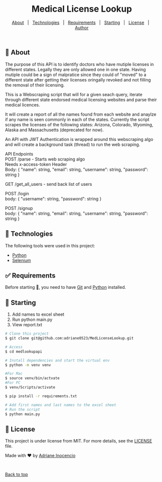 
<h1 align="center">Medical License Lookup</h1>

<!-- Status -->

<!-- <h4 align="center"> 
	🚧  MedLookupAPI 🚀 Under construction...  🚧
</h4> 

<hr> -->

<p align="center">
  <a href="#dart-about">About</a> &#xa0; | &#xa0; 
  <a href="#rocket-technologies">Technologies</a> &#xa0; | &#xa0;
  <a href="#white_check_mark-requirements">Requirements</a> &#xa0; | &#xa0;
  <a href="#checkered_flag-starting">Starting</a> &#xa0; | &#xa0;
  <a href="#memo-license">License</a> &#xa0; | &#xa0;
  <a href="https://github.com/{{YOUR_GITHUB_USERNAME}}" target="_blank">Author</a>
</p>

<br>

## :dart: About ##
The purpose of this API is to identify doctors who have mutiple licenses in different states. Legally they are only allowed one in one state. Having mutiple could be a sign of malpratice since they could of "moved" to a different state after getting their licenses oringally revoked and not filling the removal of their licensing.


This is a Webscraping script that will for a given seach query, iterate through different state endorsed medical licensing websites and parse their medical licences.

It will create a report of all the names found from each website and anaylze if any name is seen commonly in each of the states. Currently the script
scrapes the licenses of the following states: Arizona, Colorado, Wyoming, Alaska and Massachusetts (deprecated for now). 

An API with JWT Authentication is wrapped around this webscraping algo and will create a background task (thread) to run the web scraping. 

API Endpoints <br>
POST <endpoint>/parse - Starts web scraping algo <br>
Needs x-access-token Header<br>
Body:
{
	"name": string,
	"email": string,
	"username": string,
	"password": string
}

GET <endpoint>/get_all_users - send back list of users <br>

POST <endpoint>/login <br>
body:
{
	"username": string,
	"password": string
}

POST <endpoint>/signup <br>
body:
{
	"name": string,
	"email": string,
	"username": string,
	"password": string
}

## :rocket: Technologies ##

The following tools were used in this project:

- [Python](https://www.python.org/)
- [Selenium](https://www.selenium.dev/)

## :white_check_mark: Requirements ##

Before starting :checkered_flag:, you need to have [Git](https://git-scm.com) and [Python](https://www.python.org/) installed.

## :checkered_flag: Starting ##

1. Add names to excel sheet
2. Run python main.py
3. View report.txt

```bash
# Clone this project
$ git clone git@github.com:adriane0523/MedLicenseLookup.git

# Access
$ cd medlookupapi

# Install dependencies and start the virtual env
$ python -m venv venv

#For Mac
$ source venv/bin/actvate
#For PC
$ venv/Scripts/activate

$ pip install -r requirements.txt

# Add first names and last names to the excel sheet
# Run the script
$ python main.py

```

## :memo: License ##

This project is under license from MIT. For more details, see the [LICENSE](LICENSE.md) file.


Made with :heart: by <a href="https://github.com/adriane0523" target="_blank">Adriane Inocencio</a>

&#xa0;

<a href="#top">Back to top</a>

